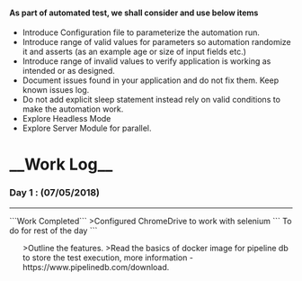 <div>
    <h4>As part of automated test, we shall consider and use below items</h4>
    <ul>
      <li>Introduce Configuration file to parameterize the automation run.</li>
      <li>Introduce range of valid values for parameters so automation randomize it and asserts (as an example age or size of input fields etc.)</li>
      <li>Introduce range of invalid values to verify application is working as intended or as designed.</li>
      <li>Document issues found in your application and do not fix them.   Keep known issues log. </li>
      <li>Do not add explicit sleep statement instead rely on valid conditions to make the automation work.</li>
      <li>Explore Headless Mode</li>
      <li>Explore Server Module for parallel.</li>
    </ul>
</div>
<div>
    <h1>__Work Log__</h1>
    <h3>Day 1 : (07/05/2018)</h3><hr>
    ```Work Completed``` 
    >Configured ChromeDrive to work with selenium
    ```
    To do for rest of the day
    ```
    <ul>
    >Outline the features.
    >Read the basics of docker image for pipeline db to store the test execution, more information - https://www.pipelinedb.com/download.
    </ul>
</div>


